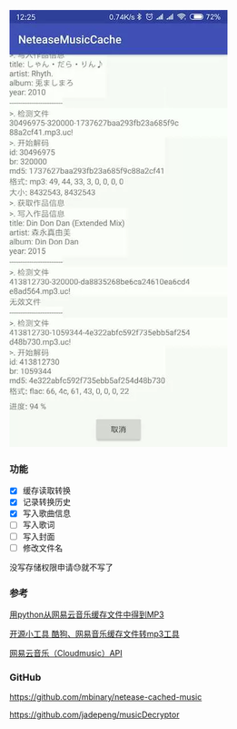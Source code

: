 ![展示](./show_01.webp)

### 功能
- [x] 缓存读取转换
- [x] 记录转换历史 
- [x] 写入歌曲信息
- [ ] 写入歌词
- [ ] 写入封面
- [ ] 修改文件名

没写存储权限申请😓就不写了

### 参考
[用python从网易云音乐缓存文件中得到MP3](https://blog.csdn.net/marvellousbinary/article/details/79182946)

[开源小工具 酷狗、网易音乐缓存文件转mp3工具](https://www.cnblogs.com/xiaoqi/p/musicDecryptor.html)

[网易云音乐（Cloudmusic）API](https://zhuanlan.zhihu.com/p/30246788)

### GitHub

https://github.com/mbinary/netease-cached-music

https://github.com/jadepeng/musicDecryptor